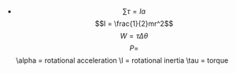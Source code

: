 - $$\sum \tau=Ia$$
  $$I = \frac{1}{2}mr^2$$
  $$W = \tau\Delta\theta$$
  $$P = $$
  \alpha = rotational acceleration
  \I = rotational inertia
  \tau = torque